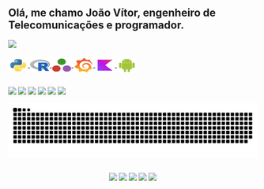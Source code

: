 ## Olá, me chamo João Vítor, engenheiro de Telecomunicações e programador.
<div>
  <a href="https://github.com/lLittleJohnl">
  <img src="https://github-readme-stats.vercel.app/api/top-langs/?username=lLittleJohnl&layout=compact&theme=radical"
</div>

<div style="display: inline_block"><br>
  <img align="center" alt="Python" height="30" width="40" src="https://github.com/devicons/devicon/blob/master/icons/python/python-original.svg">
  <img align="center" alt="R" height="30" width="40" src="https://github.com/devicons/devicon/blob/master/icons/r/r-original.svg">
  <img align="center" alt="Julia" height="30" width="40" src="https://github.com/devicons/devicon/blob/master/icons/julia/julia-original.svg">
  <img align="center" alt="Grafana" height="30" width="40" src="https://github.com/devicons/devicon/blob/master/icons/grafana/grafana-original.svg">
  <img align="center" alt="Kotlin" height="30" width="40" src="https://github.com/devicons/devicon/blob/master/icons/kotlin/kotlin-original.svg">
  <img align="center" alt="Android" height="30" width="40" src="https://github.com/devicons/devicon/blob/master/icons/android/android-original.svg">
</div>
  
 ##
 
<div>
  <a href="https://www.linkedin.com/in/jo%C3%A3o-vitor-pessoa-19322617b/" target="_blank"><img src="https://img.shields.io/badge/-LinkedIn-%230077B5?style=for-the-badge&logo=linkedin&logoColor=white" target="_blank"></a>
  <a href = "mailto:joaovitorpessoa10@gmail.com"><img src="https://img.shields.io/badge/-Gmail-%23333?style=for-the-badge&logo=gmail&logoColor=white" target="_blank"></a>
  <a href="https://www.instagram.com/joaov_pessoa/" target="_blank"><img src="https://img.shields.io/badge/-Instagram-%23E4405F?style=for-the-badge&logo=instagram&logoColor=white" target="_blank"></a>
  <a href="https://www.youtube.com/channel/UCAy8pGbbNND0_EMUSPDKZOg" target="_blank"><img src="https://img.shields.io/badge/YouTube-FF0000?style=for-the-badge&logo=youtube&logoColor=white" target="_blank"></a>
  <a href="" target="_blank"><img src="https://img.shields.io/badge/Twitch-9146FF?style=for-the-badge&logo=twitch&logoColor=white" target="_blank"></a>
  <a href="" target="_blank"><img src="https://img.shields.io/badge/Discord-7289DA?style=for-the-badge&logo=discord&logoColor=white" target="_blank"></a> 
  
![Snake animation](https://github.com/lLittleJohnl/lLittleJohnl/blob/output/github-contribution-grid-snake.svg)
</div>

 ##

<div align="center">
<img src="https://github.com/lLittleJohnl/lLittleJohnl/blob/main/1.gif"/>
<img src="https://github.com/lLittleJohnl/lLittleJohnl/blob/main/2.gif"/>
<img src="https://github.com/lLittleJohnl/lLittleJohnl/blob/main/3.gif"/>
<img src="https://github.com/lLittleJohnl/lLittleJohnl/blob/main/4.gif"/>
<img src="https://github.com/lLittleJohnl/lLittleJohnl/blob/main/5.gif"/>
</div>
